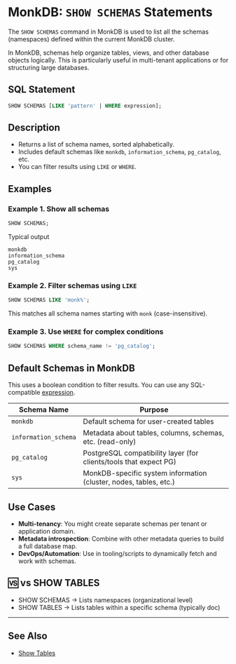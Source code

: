 # MonkDB: `SHOW SCHEMAS` Statements

The `SHOW SCHEMAS` command in MonkDB is used to list all the schemas (namespaces) defined within the current MonkDB cluster.

In MonkDB, schemas help organize tables, views, and other database objects logically. This is particularly useful in multi-tenant applications or for structuring large databases.

## SQL Statement

```sql
SHOW SCHEMAS [LIKE 'pattern' | WHERE expression];
```

## Description

- Returns a list of schema names, sorted alphabetically.
- Includes default schemas like `monkdb`, `information_schema`, `pg_catalog`, etc.
- You can filter results using `LIKE` or `WHERE`.

## Examples
### Example 1. Show all schemas

```sql
SHOW SCHEMAS;
```

Typical output

```text
monkdb
information_schema
pg_catalog
sys
```

### Example 2. Filter schemas using `LIKE`

```sql
SHOW SCHEMAS LIKE 'monk%';
```

This matches all schema names starting with `monk` (case-insensitive).

### Example 3. Use `WHERE` for complex conditions

```sql
SHOW SCHEMAS WHERE schema_name != 'pg_catalog';
```

## Default Schemas in MonkDB

This uses a boolean condition to filter results. You can use any SQL-compatible [expression](../11_monkdb_value_expressions.md).

| Schema Name          | Purpose                                                        |
|----------------------|----------------------------------------------------------------|
| `monkdb`                | Default schema for user-created tables                        |
| `information_schema` | Metadata about tables, columns, schemas, etc. (read-only)     |
| `pg_catalog`         | PostgreSQL compatibility layer (for clients/tools that expect PG) |
| `sys`                | MonkDB-specific system information (cluster, nodes, tables, etc.) |


## Use Cases

- **Multi-tenancy**: You might create separate schemas per tenant or application domain.
- **Metadata introspection**: Combine with other metadata queries to build a full database map.
- **DevOps/Automation**: Use in tooling/scripts to dynamically fetch and work with schemas.

## 🆚 vs SHOW TABLES

- SHOW SCHEMAS → Lists namespaces (organizational level)
- SHOW TABLES → Lists tables within a specific schema (typically doc)

---

## See Also

- [Show Tables]()
